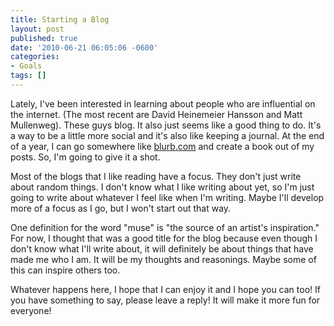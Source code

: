 ```yaml
---
title: Starting a Blog
layout: post
published: true
date: '2010-06-21 06:05:06 -0600'
categories:
- Goals
tags: []
---
```


Lately, I've been interested in learning about people who are influential on the internet. (The most recent are David Heinemeier Hansson and Matt Mullenweg). These guys blog. It also just seems like a good thing to do. It's a way to be a little more social and it's also like keeping a journal. At the end of a year, I can go somewhere like <a title="Make your own book" href="http://www.blurb.com" target="_blank">blurb.com</a> and create a book out of my posts. So, I'm going to give it a shot.

Most of the blogs that I like reading have a focus. They don't just write about random things. I don't know what I like writing about yet, so I'm just going to write about whatever I feel like when I'm writing. Maybe I'll develop more of a focus as I go, but I won't start out that way.

One definition for the word "muse" is "the source of an artist's inspiration." For now, I thought that was a good title for the blog because even though I don't know what I'll write about, it will definitely be about things that have made me who I am. It will be my thoughts and reasonings. Maybe some of this can inspire others too.

Whatever happens here, I hope that I can enjoy it and I hope you can too! If you have something to say, please leave a reply! It will make it more fun for everyone!
